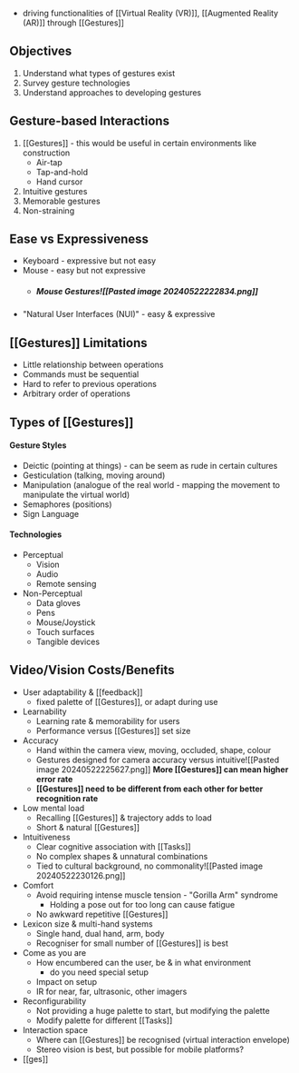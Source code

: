 - driving functionalities of [[Virtual Reality (VR)]], [[Augmented Reality (AR)]] through [[Gestures]]
## Objectives
1. Understand what types of gestures exist
2. Survey gesture technologies
3. Understand approaches to developing gestures
## Gesture-based Interactions
1. [[Gestures]] - this would be useful in certain environments like construction
	- Air-tap
	- Tap-and-hold
	- Hand cursor
2. Intuitive gestures
3. Memorable gestures
4. Non-straining
## Ease vs Expressiveness
- Keyboard - expressive but not easy
- Mouse - easy but not expressive
	- ##### Mouse Gestures![[Pasted image 20240522222834.png]]
- "Natural User Interfaces (NUI)" - easy & expressive
## [[Gestures]] Limitations
- Little relationship between operations
- Commands must be sequential
-  Hard to refer to previous operations
- Arbitrary order of operations
## Types of [[Gestures]]
#### Gesture Styles
- Deictic (pointing at things) - can be seem as rude in certain cultures
- Gesticulation (talking, moving around)
- Manipulation (analogue of the real world - mapping the movement to manipulate the virtual world)
- Semaphores (positions)
- Sign Language
#### Technologies
- Perceptual
	- Vision
	- Audio
	- Remote sensing
- Non-Perceptual
	- Data gloves
	- Pens
	- Mouse/Joystick
	- Touch surfaces
	- Tangible devices
## Video/Vision Costs/Benefits
- User adaptability & [[feedback]]
	- fixed palette of [[Gestures]], or adapt during use
- Learnability
	- Learning rate & memorability for users
	- Performance versus [[Gestures]] set size
- Accuracy
	- Hand within the camera view, moving, occluded, shape, colour
	- Gestures designed for camera accuracy versus intuitive![[Pasted image 20240522225627.png]]
	**More [[Gestures]] can mean higher error rate**
	- **[[Gestures]] need to be different from each other for better recognition rate**
- Low mental load
	- Recalling [[Gestures]] & trajectory adds to load
	- Short & natural [[Gestures]]
- Intuitiveness
	- Clear cognitive association with [[Tasks]]
	- No complex shapes & unnatural combinations
	- Tied to cultural background, no commonality![[Pasted image 20240522230126.png]]
- Comfort
	- Avoid requiring intense muscle tension - "Gorilla Arm" syndrome
		- Holding a pose out for too long can cause fatigue
	- No awkward repetitive [[Gestures]]
- Lexicon size & multi-hand systems
	- Single hand, dual hand, arm, body
	- Recogniser for small number of [[Gestures]] is best
- Come as you are 
	- How encumbered can the user, be & in what environment
		- do you need special setup
	- Impact on setup
	- IR for near, far, ultrasonic, other imagers
- Reconfigurability
	- Not providing a huge palette to start, but modifying the palette
	- Modify palette for different [[Tasks]]
- Interaction space
	- Where can [[Gestures]] be recognised (virtual interaction envelope)
	- Stereo vision is best, but possible for mobile platforms?
- [[ges]]